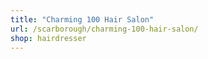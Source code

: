 ```yaml
---
title: "Charming 100 Hair Salon"
url: /scarborough/charming-100-hair-salon/
shop: hairdresser
---
```

